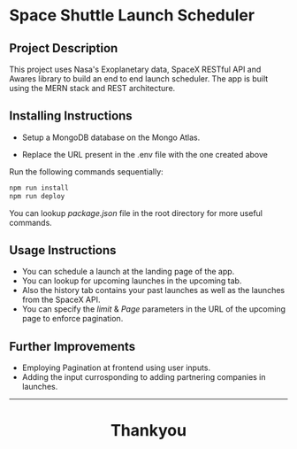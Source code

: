 # Space Shuttle Launch Scheduler

## Project Description

This project uses Nasa's Exoplanetary data, SpaceX RESTful API and Awares library to build an end to end launch scheduler. The app is built using the MERN stack and REST architecture.

## Installing Instructions

- Setup a MongoDB database on the Mongo Atlas.

- Replace the URL present in the .env file with the one created above

Run the following commands sequentially:<br />

```bash
npm run install
npm run deploy
```

You can lookup _package.json_ file in the root directory for more useful commands.

## Usage Instructions

- You can schedule a launch at the landing page of the app.
- You can lookup for upcoming launches in the upcoming tab.
- Also the history tab contains your past launches as well as the launches from the SpaceX API.
- You can specify the _limit_ & _Page_ parameters in the URL of the upcoming page to enforce pagination.

## Further Improvements

- Employing Pagination at frontend using user inputs.
- Adding the input currosponding to adding partnering companies in launches.
  <br />

---

<h1 align="center">Thankyou</h1>
